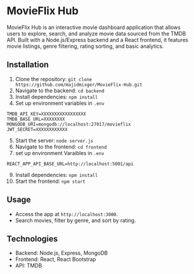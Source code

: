 # MovieFlix Hub

MovieFlix Hub is an interactive movie dashboard application that allows users to explore, search, and analyze movie data sourced from the TMDB API. Built with a Node.js/Express backend and a React frontend, it features movie listings, genre filtering, rating sorting, and basic analytics.

## Installation
1. Clone the repository: `git clone https://github.com/majidmisger/MovieFlix-Hub.git`
2. Navigate to the backend: `cd backend`
3. Install dependencies: `npm install`
4. Set up environment variables in `.env`

```
TMDB_API_KEY=XXXXXXXXXXXXXXXXX
TMDB_BASE_URL=XXXXXXXX
MONGODB_URI=mongodb://localhost:27017/movieflix
JWT_SECRET=XXXXXXXXXXXX

```
5. Start the server: `node server.js`
6. Navigate to the frontend: `cd frontend`
7. set up environment Varaibles in `.env`

```
REACT_APP_API_BASE_URL=http://localhost:5001/api

```

9. Install dependencies: `npm install`
10. Start the frontend: `npm start`

## Usage
- Access the app at `http://localhost:3000`.
- Search movies, filter by genre, and sort by rating.

## Technologies
- Backend: Node.js, Express, MongoDB
- Frontend: React, React Bootstrap
- API: TMDB
